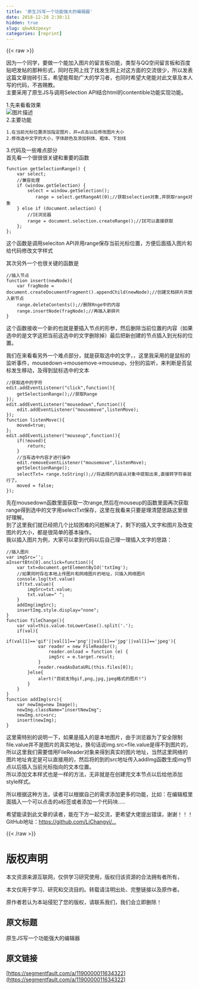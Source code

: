 ```yaml
---
title: '原生JS写一个功能强大的编辑器' 
date: 2018-12-28 2:30:11
hidden: true
slug: qkwk8zpexyr
categories: [reprint]
---
```


{{< raw >}}

                    
<p>因为一个同学，要做一个能加入图片的留言板功能，类型与QQ空间留言板和百度贴吧发帖的那种形式，同时在网上找了找发生网上对这方面的交流很少，所以发表这篇文章抛砖引玉，希望能帮助广大的学习者，也同时希望大佬能对此文章及本人写的代码，不吝赐教。<br>主要采用了原生JS与调用Selection API结合html的contentible功能实现功能。</p>
<p>1.先来看看效果<br><span class="img-wrap"><img data-src="/img/bVWYIo?w=837&amp;h=499" src="https://static.alili.tech/img/bVWYIo?w=837&amp;h=499" alt="图片描述" title="图片描述" style="cursor: pointer; display: inline;"></span><br>2.主要功能</p>
<div class="widget-codetool" style="display:none;">
      <div class="widget-codetool--inner">
      <span class="selectCode code-tool" data-toggle="tooltip" data-placement="top" title="" data-original-title="全选"></span>
      <span type="button" class="copyCode code-tool" data-toggle="tooltip" data-placement="top" data-clipboard-text="1.在当前光标位置添加指定图片，并=点击以后修改图片大小
2.修改选中文字的大小，字体颜色及添加斜体、粗体、下划线" title="" data-original-title="复制"></span>
      <span type="button" class="saveToNote code-tool" data-toggle="tooltip" data-placement="top" title="" data-original-title="放进笔记"></span>
      </div>
      </div><pre class="hljs lsl"><code><span class="hljs-number">1.</span>在当前光标位置添加指定图片，并=点击以后修改图片大小
<span class="hljs-number">2.</span>修改选中文字的大小，字体颜色及添加斜体、粗体、下划线</code></pre>
<p>3.代码及一些难点部分<br>首先看一个很很很关键和重要的函数</p>
<div class="widget-codetool" style="display:none;">
      <div class="widget-codetool--inner">
      <span class="selectCode code-tool" data-toggle="tooltip" data-placement="top" title="" data-original-title="全选"></span>
      <span type="button" class="copyCode code-tool" data-toggle="tooltip" data-placement="top" data-clipboard-text="function getSelectionRange() { 
    var select;
    //兼容处理
    if (window.getSelection) { 
        select = window.getSelection();
           range = select.getRangeAt(0);//获取selection对象,并获取range对象
    } else if (document.selection) { 
        //IE浏览器
        range = document.selection.createRange();//IE可以直接获取
    };
};" title="" data-original-title="复制"></span>
      <span type="button" class="saveToNote code-tool" data-toggle="tooltip" data-placement="top" title="" data-original-title="放进笔记"></span>
      </div>
      </div><pre class="hljs javascript"><code><span class="hljs-function"><span class="hljs-keyword">function</span> <span class="hljs-title">getSelectionRange</span>(<span class="hljs-params"></span>) </span>{ 
    <span class="hljs-keyword">var</span> select;
    <span class="hljs-comment">//兼容处理</span>
    <span class="hljs-keyword">if</span> (<span class="hljs-built_in">window</span>.getSelection) { 
        select = <span class="hljs-built_in">window</span>.getSelection();
           range = select.getRangeAt(<span class="hljs-number">0</span>);<span class="hljs-comment">//获取selection对象,并获取range对象</span>
    } <span class="hljs-keyword">else</span> <span class="hljs-keyword">if</span> (<span class="hljs-built_in">document</span>.selection) { 
        <span class="hljs-comment">//IE浏览器</span>
        range = <span class="hljs-built_in">document</span>.selection.createRange();<span class="hljs-comment">//IE可以直接获取</span>
    };
};</code></pre>
<p>这个函数是调用seleciton API并用range保存当前光标位置，方便后面插入图片和给代码修改文字样式</p>
<p>其次另外一个也很关键的函数是</p>
<div class="widget-codetool" style="display:none;">
      <div class="widget-codetool--inner">
      <span class="selectCode code-tool" data-toggle="tooltip" data-placement="top" title="" data-original-title="全选"></span>
      <span type="button" class="copyCode code-tool" data-toggle="tooltip" data-placement="top" data-clipboard-text="//插入节点
function insert(newNode){
    var fragNode = document.createDocumentFragment().appendChild(newNode);//创建文档碎片并放入新节点
    range.deleteContents();//删除Rnge中的内容
    range.insertNode(fragNode);//再插入新碎片
}" title="" data-original-title="复制"></span>
      <span type="button" class="saveToNote code-tool" data-toggle="tooltip" data-placement="top" title="" data-original-title="放进笔记"></span>
      </div>
      </div><pre class="hljs haxe"><code><span class="hljs-comment">//插入节点</span>
<span class="hljs-function"><span class="hljs-keyword">function</span> <span class="hljs-title">insert</span></span>(<span class="hljs-keyword">new</span><span class="hljs-type">Node</span>){
    <span class="hljs-keyword">var</span> fragNode = document.createDocumentFragment().appendChild(<span class="hljs-keyword">new</span><span class="hljs-type">Node</span>);<span class="hljs-comment">//创建文档碎片并放入新节点</span>
    range.deleteContents();<span class="hljs-comment">//删除Rnge中的内容</span>
    range.insertNode(fragNode);<span class="hljs-comment">//再插入新碎片</span>
}</code></pre>
<p>这个函数接收一个新的也就是要插入节点的形参，然后删除当前位置的内容（如果选中的是文字这把当前这选中的文字删除掉）最后把新创建的节点插入到光标的位置。</p>
<p>我们在来看看另外一个难点部分，就是获取选中的文字，，这里我采用的是鼠标的监听事件，mousedown-&gt;mousemove-&gt;mouseup，分别的监听，来判断是否鼠标发生移动，及得到鼠标选中的文本</p>
<div class="widget-codetool" style="display:none;">
      <div class="widget-codetool--inner">
      <span class="selectCode code-tool" data-toggle="tooltip" data-placement="top" title="" data-original-title="全选"></span>
      <span type="button" class="copyCode code-tool" data-toggle="tooltip" data-placement="top" data-clipboard-text="//获取选中的字符
edit.addEventListener(&quot;click&quot;,function(){
    getSelectionRange();//获取Range
});
edit.addEventListener(&quot;mousedown&quot;,function(){
    edit.addEventListener(&quot;mousemove&quot;,listenMove);
});
function listenMove(){
    moved=true;
};
edit.addEventListener(&quot;mouseup&quot;,function(){
    if(!moved){
        return;
    }
    //当有选中内容才进行操作
    edit.removeEventListener(&quot;mousemove&quot;,listenMove);
    getSelectionRange();
    selectTxt= range.toString();//将选择的内容从对象中提取出来,直接转字符串就行了。
    moved = false;
});" title="" data-original-title="复制"></span>
      <span type="button" class="saveToNote code-tool" data-toggle="tooltip" data-placement="top" title="" data-original-title="放进笔记"></span>
      </div>
      </div><pre class="hljs actionscript"><code><span class="hljs-comment">//获取选中的字符</span>
edit.addEventListener(<span class="hljs-string">"click"</span>,<span class="hljs-function"><span class="hljs-keyword">function</span><span class="hljs-params">()</span></span>{
    getSelectionRange();<span class="hljs-comment">//获取Range</span>
});
edit.addEventListener(<span class="hljs-string">"mousedown"</span>,<span class="hljs-function"><span class="hljs-keyword">function</span><span class="hljs-params">()</span></span>{
    edit.addEventListener(<span class="hljs-string">"mousemove"</span>,listenMove);
});
<span class="hljs-function"><span class="hljs-keyword">function</span> <span class="hljs-title">listenMove</span><span class="hljs-params">()</span></span>{
    moved=<span class="hljs-literal">true</span>;
};
edit.addEventListener(<span class="hljs-string">"mouseup"</span>,<span class="hljs-function"><span class="hljs-keyword">function</span><span class="hljs-params">()</span></span>{
    <span class="hljs-keyword">if</span>(!moved){
        <span class="hljs-keyword">return</span>;
    }
    <span class="hljs-comment">//当有选中内容才进行操作</span>
    edit.removeEventListener(<span class="hljs-string">"mousemove"</span>,listenMove);
    getSelectionRange();
    selectTxt= range.toString();<span class="hljs-comment">//将选择的内容从对象中提取出来,直接转字符串就行了。</span>
    moved = <span class="hljs-literal">false</span>;
});</code></pre>
<p>先在mousedown函数里面获取一次range,然后在mouseup的函数里面再次获取range得到选中的文字用selectTxt保存，这里在我看来只要是理清楚思路这里很好理解。<br>到了这里我们就已经把几个比较困难的问题解决了，剩下的插入文字和图片及改变图片的大小，都是很简单的基本操作。<br>我以插入图片为例，大家可以拿到代码以后自己理一理插入文字的思路：</p>
<div class="widget-codetool" style="display:none;">
      <div class="widget-codetool--inner">
      <span class="selectCode code-tool" data-toggle="tooltip" data-placement="top" title="" data-original-title="全选"></span>
      <span type="button" class="copyCode code-tool" data-toggle="tooltip" data-placement="top" data-clipboard-text="//插入图片
var imgSrc='';
aInsertBtn[0].onclick=function(){
    var txt=document.getElementById('txtImg');
    //如果同时存在本地上传图片和网络图片的地址，只插入网络图片
    console.log(txt.value)
    if(txt.value){
        imgSrc=txt.value;
        txt.value=&quot; &quot;;
    }
    addImg(imgSrc);
    insertImg.style.display=&quot;none&quot;;
}
function fileChange(){
    var val=this.value.toLowerCase().split('.');
    if(val){
        if(val[1]=='gif'||val[1]=='png'||val[1]=='jpg'||val[1]=='jpeg'){
            var reader = new FileReader();
                reader.onload = function (e) {
                imgSrc = e.target.result;                
            }
            reader.readAsDataURL(this.files[0]);
        }else{
            alert(&quot;目前支持gif,png,jpg,jpeg格式的图片!&quot;)
        }
    }
}
function addImg(src){
    var newImg=new Image();
    newImg.className=&quot;insertNewImg&quot;;
    newImg.src=src;
    insert(newImg);
}" title="" data-original-title="复制"></span>
      <span type="button" class="saveToNote code-tool" data-toggle="tooltip" data-placement="top" title="" data-original-title="放进笔记"></span>
      </div>
      </div><pre class="hljs haxe"><code><span class="hljs-comment">//插入图片</span>
<span class="hljs-keyword">var</span> imgSrc=<span class="hljs-string">''</span>;
aInsertBtn[<span class="hljs-number">0</span>].onclick=<span class="hljs-function"><span class="hljs-keyword">function</span></span>(){
    <span class="hljs-keyword">var</span> txt=document.getElementById(<span class="hljs-string">'txtImg'</span>);
    <span class="hljs-comment">//如果同时存在本地上传图片和网络图片的地址，只插入网络图片</span>
    console.log(txt.value)
    <span class="hljs-keyword">if</span>(txt.value){
        imgSrc=txt.value;
        txt.value=<span class="hljs-string">" "</span>;
    }
    addImg(imgSrc);
    insertImg.style.display=<span class="hljs-string">"none"</span>;
}
<span class="hljs-function"><span class="hljs-keyword">function</span> <span class="hljs-title">fileChange</span></span>(){
    <span class="hljs-keyword">var</span> val=<span class="hljs-built_in">this</span>.value.toLowerCase().split(<span class="hljs-string">'.'</span>);
    <span class="hljs-keyword">if</span>(val){
        <span class="hljs-keyword">if</span>(val[<span class="hljs-number">1</span>]==<span class="hljs-string">'gif'</span>||val[<span class="hljs-number">1</span>]==<span class="hljs-string">'png'</span>||val[<span class="hljs-number">1</span>]==<span class="hljs-string">'jpg'</span>||val[<span class="hljs-number">1</span>]==<span class="hljs-string">'jpeg'</span>){
            <span class="hljs-keyword">var</span> reader = <span class="hljs-keyword">new</span> <span class="hljs-type">FileReader</span>();
                reader.onload = <span class="hljs-function"><span class="hljs-keyword">function</span> </span>(e) {
                imgSrc = e.target.result;                
            }
            reader.readAsDataURL(<span class="hljs-built_in">this</span>.files[<span class="hljs-number">0</span>]);
        }<span class="hljs-keyword">else</span>{
            alert(<span class="hljs-string">"目前支持gif,png,jpg,jpeg格式的图片!"</span>)
        }
    }
}
<span class="hljs-function"><span class="hljs-keyword">function</span> <span class="hljs-title">addImg</span></span>(src){
    <span class="hljs-keyword">var</span> <span class="hljs-keyword">new</span><span class="hljs-type">Img</span>=<span class="hljs-keyword">new</span> <span class="hljs-type">Image</span>();
    <span class="hljs-keyword">new</span><span class="hljs-type">Img</span>.className=<span class="hljs-string">"insertNewImg"</span>;
    <span class="hljs-keyword">new</span><span class="hljs-type">Img</span>.src=src;
    insert(<span class="hljs-keyword">new</span><span class="hljs-type">Img</span>);
}</code></pre>
<p>这里需特别的说明一下，如果是插入的是本地图片，由于浏览器为了安全限制file.value并不是图片的真实地址，换句话说img.src=file.value是得不到图片的，所以这里我们需要借用FileReader对象来得到真实的图片地址，当然这里网络的图片地址肯定是可以直接用的，然后将的到的src地址传入addImg函数生成img节点以后插入当前光标指向的文本位置。<br>所以添加文本样式也是一样的方法，无非就是在创建完文本节点以后给他添加style样式。</p>
<p>所以根据这种方法，读者可以根据自己的需求添加更多的功能，比如：在编辑框里面插入一个可以点击的a标签或者添加一个代码块.....</p>
<p>希望能读到此文章的读者，能在下方一起交流，更希望大佬提出错误，谢谢！！！<br>GitHub地址：<a href="https://github.com/LiChangyi/edit" rel="nofollow noreferrer" target="_blank"></a><a href="https://github.com/LiChangyi/edit" rel="nofollow noreferrer" target="_blank">https://github.com/LiChangyi/...</a></p>

                
{{< /raw >}}

# 版权声明
本文资源来源互联网，仅供学习研究使用，版权归该资源的合法拥有者所有，

本文仅用于学习、研究和交流目的。转载请注明出处、完整链接以及原作者。

原作者若认为本站侵犯了您的版权，请联系我们，我们会立即删除！

## 原文标题
原生JS写一个功能强大的编辑器

## 原文链接
[https://segmentfault.com/a/1190000011634322](https://segmentfault.com/a/1190000011634322)

